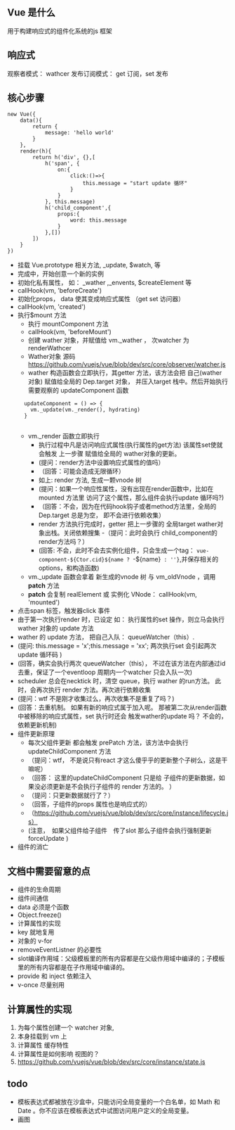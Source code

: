 ## Vue 是什么
用于构建响应式的组件化系统的js 框架

## 响应式
观察者模式： wathcer
发布订阅模式： get 订阅，set 发布

## 核心步骤
```
new Vue({
    data(){
        return {
            message: 'hello world'
        }
    },
    render(h){
        return h('div', {},[
            h('span', {
                on:{
                    click:()=>{
                        this.message = "start update 循环"
                    }
                }
            }, this.message)
            h('child_component',{
                props:{
                    word: this.message
                }
            },[])
        ])
    }
})
```
- 挂载 Vue.prototype 相关方法, _update, $watch, 等
- 完成中，开始创意一个新的实例
- 初始化私有属性， 如： _wather ,_envents, $createElement 等
- callHook(vm, 'beforeCreate')
- 初始化props， data 使其变成响应式属性 （get set 访问器）
- callHook(vm, 'created')
- 执行$mount 方法
  - 执行 mountComponent 方法
  - callHook(vm, 'beforeMount')
  - 创建 wather 对象，并赋值给  vm._wather ， 次watcher 为renderWathcer
  - Wather对象 源码 https://github.com/vuejs/vue/blob/dev/src/core/observer/watcher.js
  - wather 构造函数会立即执行，其getter 方法，该方法会把 自己(wather 对象) 赋值给全局的 Dep.target 对象， 并压入target 栈中。然后开始执行
  需要观察的 updateComponent 函数
  ```
    updateComponent = () => {
      vm._update(vm._render(), hydrating)
    }
    
  ```
  - vm._render 函数立即执行 
    - 执行过程中凡是访问响应式属性(执行属性的get方法) 该属性set使就会触发 上一步骤 赋值给全局的 wather对象的更新。
    - (提问：render方法中设置响应式属性的值吗）
    - （回答：可能会造成无限循环）
    - 如上: render 方法, 生成一颗vnode 树
    - (提问：如果一个响应性属性，没有出现在render函数中，比如在mounted 方法里 访问了这个属性，那么组件会执行update 循环吗?)
    - （回答：不会，因为在代码hook钩子或者method方法里，全局的Dep.target 总是为空， 即不会进行依赖收集）
    - render 方法执行完成时，getter 把上一步骤的 全局target wather对象出栈。关闭依赖搜集
    -（提问：此时会执行 child_component的render方法吗？）
    - (回答: 不会，此时不会去实例化组件，只会生成一个tag： `vue-component-${Ctor.cid}${name ? `-${name}` : ''}`,并保存相关的options，和构造函数)
  - vm._update 函数会拿着 新生成的vnode 树 与 vm_oldVnode ，调用 __patch__ 方法
  - __patch__ 会复制 realElement 或 实例化 VNode： callHook(vm, 'mounted')
- 点击span 标签，触发器click 事件
- 由于第一次执行render 时，已设定 如： 执行属性的set 操作，则立马会执行 wather 对象的 update 方法
- wather 的 update 方法， 把自己入队： queueWatcher（this）. 
- (提问: this.message = 'x';this.message = 'xx'; 两次执行set 会引起两次update 循环码 )
- (回答，确实会执行两次 queueWatcher（this）， 不过在该方法在内部通过id 去重，保证了一个eventloop 周期内一个watcher 只会入队一次)
- scheduler 总会在necktick 时，清空 queue，执行 wather 的run方法。 此时，会再次执行 render 方法。再次进行依赖收集
- (提问：wtf  不是刚才收集过么，再次收集不是重复了吗？)
- (回答：去重机制。 如果有新的响应式属于加入呢。  那被第二次从render函数中被移除的响应式属性，set 执行时还会 触发wather的update 吗？ 不会的，依赖更新机制)
- 组件更新原理
  - 每次父组件更新 都会触发 prePatch 方法，该方法中会执行 updateChildComponent 方法
  - （提问：wtf， 不是说只有react 才这么傻乎乎的更新整个子树么，这是干嘛呢）
  - （回答： 这里的updateChildComponent 只是给 子组件的更新数据，如果没必须更新是不会执行子组件的 render 方法的。 ）
  - （提问：只更新数据就行了？）
  - （回答，子组件的props 属性也是响应式的）
  - （https://github.com/vuejs/vue/blob/dev/src/core/instance/lifecycle.js）
  - (注意，　如果父组件给子组件　传了slot 那么子组件会执行强制更新　forceUpdate )
- 组件的消亡

## 文档中需要留意的点
- 组件的生命周期
- 组件间通信
- data 必须是个函数
- Object.freeze()
- 计算属性的实现
- key 就地复用
- 对象的 v-for
- removeEventListner 的必要性
- slot编译作用域：父级模板里的所有内容都是在父级作用域中编译的；子模板里的所有内容都是在子作用域中编译的。
- provide 和 inject 依赖注入
- v-once 尽量别用
## 计算属性的实现
1. 为每个属性创建一个 watcher 对象, 
2. 本身挂载到 vm 上
3. 计算属性 缓存特性
4. 计算属性是如何影响 视图的？
5. https://github.com/vuejs/vue/blob/dev/src/core/instance/state.js

## todo
-  模板表达式都被放在沙盒中，只能访问全局变量的一个白名单，如 Math 和 Date 。你不应该在模板表达式中试图访问用户定义的全局变量。
-  画图
